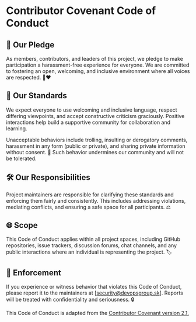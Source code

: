 # Contributor Covenant Code of Conduct

## 🤝 Our Pledge
As members, contributors, and leaders of this project, we pledge to make participation a harassment-free experience for everyone. We are committed to fostering an open, welcoming, and inclusive environment where all voices are respected. 💬❤️

## 📏 Our Standards
We expect everyone to use welcoming and inclusive language, respect differing viewpoints, and accept constructive criticism graciously. Positive interactions help build a supportive community for collaboration and learning.

Unacceptable behaviors include trolling, insulting or derogatory comments, harassment in any form (public or private), and sharing private information without consent. 🚫 Such behavior undermines our community and will not be tolerated.

## 🛠️ Our Responsibilities
Project maintainers are responsible for clarifying these standards and enforcing them fairly and consistently. This includes addressing violations, mediating conflicts, and ensuring a safe space for all participants. ⚖️

## 🌐 Scope
This Code of Conduct applies within all project spaces, including GitHub repositories, issue trackers, discussion forums, chat channels, and any public interactions where an individual is representing the project. 🏷️

## 📩 Enforcement
If you experience or witness behavior that violates this Code of Conduct, please report it to the maintainers at [security@devopsgroup.sk]. Reports will be treated with confidentiality and seriousness. 🔒

This Code of Conduct is adapted from the [Contributor Covenant version 2.1.](https://www.contributor-covenant.org/)
